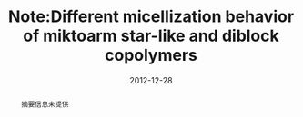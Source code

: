 ---
title: "Note:Different micellization behavior of miktoarm star-like and diblock copolymers"
authors:
- Bin Li
- 朱有亮
- Zhong-Yuan Lu
date: "2012-12-28"
doi: "10.1063/1.4773013"
publish_types: ["期刊文章"]
publication: "The Journal of Chemical Physics"
abstract: "摘要信息未提供"
url_pdf: "https://pubs.aip.org/jcp/article/137/24/246102/191762/Note-Different-micellization-behavior-of-miktoarm"
---